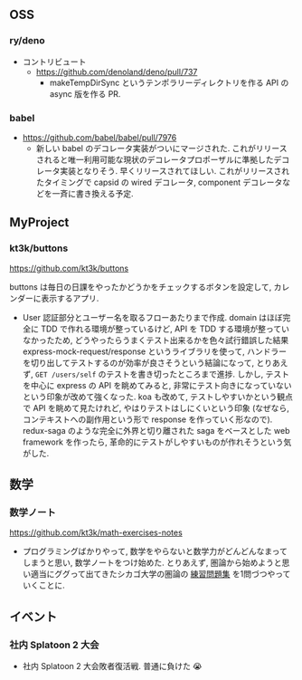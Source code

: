 ## OSS

### ry/deno

- コントリビュート
  - https://github.com/denoland/deno/pull/737
    - makeTempDirSync というテンポラリーディレクトリを作る API の async 版を作る PR.

### babel

- https://github.com/babel/babel/pull/7976
  - 新しい babel のデコレータ実装がついにマージされた. これがリリースされると唯一利用可能な現状のデコレータプロポーザルに準拠したデコレータ実装となりそう. 早くリリースされてほしい. これがリリースされたタイミングで capsid の wired デコレータ, component デコレータなどを一斉に書き換える予定.

## MyProject

### kt3k/buttons

https://github.com/kt3k/buttons

buttons は毎日の日課をやったかどうかをチェックするボタンを設定して, カレンダーに表示するアプリ.

- User 認証部分とユーザー名を取るフローあたりまで作成. domain はほぼ完全に TDD で作れる環境が整っているけど, API を TDD する環境が整っていなかったため, どうやったらうまくテスト出来るかを色々試行錯誤した結果 express-mock-request/response というライブラリを使って, ハンドラーを切り出してテストするのが効率が良さそうという結論になって, とりあえず, `GET /users/self` のテストを書き切ったところまで進捗. しかし, テストを中心に express の API を眺めてみると, 非常にテスト向きになっていないという印象が改めて強くなった. koa も改めて, テストしやすいかという観点で API を眺めて見たけれど, やはりテストはしにくいという印象 (なぜなら, コンテキストへの副作用という形で response を作っていく形なので). redux-saga のような完全に外界と切り離された saga をベースとした web framework を作ったら, 革命的にテストがしやすいものが作れそうという気がした.

## 数学

### 数学ノート

https://github.com/kt3k/math-exercises-notes

- プログラミングばかりやって, 数学をやらないと数学力がどんどんなまってしまうと思い, 数学ノートをつけ始めた. とりあえず, 圏論から始めようと思い適当にググって出てきたシカゴ大学の圏論の [練習問題集](http://www.math.uchicago.edu/~mitya/topics-in-algebra/categories.pdf) を1問づつやっていくことに.

## イベント

### 社内 Splatoon 2 大会

- 社内 Splatoon 2 大会敗者復活戦. 普通に負けた 😭

